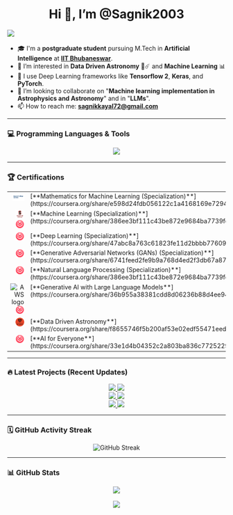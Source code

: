 <p align="center">
  <h1 align="center">Hi 👋, I’m @Sagnik2003</h1>
  <img src="https://komarev.com/ghpvc/?username=Sagnik2003&style=flat&abbreviated=true" />
</p>

- 🎓 I'm a **postgraduate student** pursuing M.Tech in **Artificial Intelligence** at [**IIT Bhubaneswar**](https://www.iitbbs.ac.in/).
- 👀 I’m interested in **Data Driven Astronomy** 🔭☄️ and **Machine Learning** 📊 
- 🌱 I use Deep Learning frameworks like **Tensorflow 2**, **Keras**, and **PyTorch**.
- 💞️ I’m looking to collaborate on "**Machine learning implementation in Astrophysics and Astronomy**" and in "**LLMs**".
- 📫 How to reach me: **sagnikkayal72@gmail.com**

---

### 💻 Programming Languages & Tools
<p align="center">
  <a href="https://skillicons.dev">
    <img src="https://skillicons.dev/icons?i=vscode,visualstudio,c,cs,py,java,opencv,sklearn,tensorflow,pytorch,unity,html,css,flask,ubuntu,blender,figma,ai,discord,linkedin&perline=10" />
  </a>
</p>

---

### 🏆 Certifications
<table align="center">
  <tr>
    <td align="right" valign="top" width="160">
      <img src="https://github.com/Sagnik2003/Sagnik2003/blob/main/Assets/images.png?raw=true" height="20" alt="Imperial College London logo"/> 
    </td>
    <td align="left" valign="top">
      [**Mathematics for Machine Learning (Specialization)**](https://coursera.org/share/e598d24fdb056122c1a4168169e72946)
    </td>
  </tr>
  <tr>
    <td align="right" valign="top">
      <img src="https://github.com/Sagnik2003/Sagnik2003/blob/main/Assets/download_stanford.png?raw=true" height="20" alt="Stanford Online logo"/>
      <img src="https://github.com/Sagnik2003/Sagnik2003/blob/main/Assets/Icon-512size.webp?raw=true" height="20" alt="DeepLearning.AI logo"/>
    </td>
    <td align="left" valign="top">
      [**Machine Learning (Specialization)**](https://coursera.org/share/386ee3bf111c43be872e9684ba7739fd)
    </td>
  </tr>
  <tr>
    <td align="right" valign="top">
      <img src="https://github.com/Sagnik2003/Sagnik2003/blob/main/Assets/Icon-512size.webp?raw=true" height="20" alt="DeepLearning.AI logo"/>
    </td>
    <td align="left" valign="top">
      [**Deep Learning (Specialization)**](https://coursera.org/share/47abc8a763c61823fe11d2bbbb776093)
    </td>
  </tr>
  <tr>
    <td align="right" valign="top">
      <img src="https://github.com/Sagnik2003/Sagnik2003/blob/main/Assets/Icon-512size.webp?raw=true" height="20" alt="DeepLearning.AI logo"/>
    </td>
    <td align="left" valign="top">
      [**Generative Adversarial Networks (GANs) (Specialization)**](https://coursera.org/share/6741feed2fe9b9a768d4ed2f3db67a87)
    </td>
  </tr>
  <tr>
    <td align="right" valign="top">
      <img src="https://github.com/Sagnik2003/Sagnik2003/blob/main/Assets/Icon-512size.webp?raw=true" height="20" alt="DeepLearning.AI logo"/>
    </td>
    <td align="left" valign="top">
      [**Natural Language Processing (Specialization)**](https://coursera.org/share/386ee3bf111c43be872e9684ba7739fd)
    </td>
  </tr>
  <tr>
    <td align="right" valign="top">
      <img src="https://skillicons.dev/icons?i=aws" height="20" alt="AWS logo"/>
      <img src="https://github.com/Sagnik2003/Sagnik2003/blob/main/Assets/Icon-512size.webp?raw=true" height="20" alt="DeepLearning.AI logo"/>
    </td>
    <td align="left" valign="top">
      [**Generative AI with Large Language Models**](https://coursera.org/share/36b955a38381cdd8d06236b88d4ee94c)
    </td>
  </tr>
  <tr>
    <td align="right" valign="top">
      <img src="https://github.com/Sagnik2003/Sagnik2003/blob/main/Assets/cropped_circle_image.png?raw=true" height="20" alt="University of Sydney logo"/>
    </td>
    <td align="left" valign="top">
      [**Data Driven Astronomy**](https://coursera.org/share/f8655746f5b200af53e02edf55471eed)
    </td>
  </tr>
  <tr>
    <td align="right" valign="top">
      <img src="https://github.com/Sagnik2003/Sagnik2003/blob/main/Assets/Icon-512size.webp?raw=true" height="20" alt="DeepLearning.AI logo"/>
    </td>
    <td align="left" valign="top">
      [**AI for Everyone**](https://coursera.org/share/33e1d4b04352c2a803ba836c7725229d)
    </td>
  </tr>
</table>

---

### 🔥 Latest Projects (Recent Updates)
<p align="center">
  <a href="https://github.com/Sagnik2003/Parkinson-s-Disease-Detection-using-HandPD-data">
    <img src="https://github-readme-stats.vercel.app/api/pin/?username=Sagnik2003&repo=Parkinson-s-Disease-Detection-using-HandPD-data&theme=transparent" />
  </a>
  <a href="https://github.com/Sagnik2003/Gamma-Net">
    <img src="https://github-readme-stats.vercel.app/api/pin/?username=Sagnik2003&repo=Gamma-Net&theme=transparent" />
  </a>
  
  <br/>
  
  <a href="https://github.com/Sagnik2003/Autocorrect-Autocomplete-for-typing">
    <img src="https://github-readme-stats.vercel.app/api/pin/?username=Sagnik2003&repo=Autocorrect-Autocomplete-for-typing&theme=transparent" />
  </a>
  <a href="https://github.com/Sagnik2003/Brain-Tumor-detection-Using-MRI-imges">
    <img src="https://github-readme-stats.vercel.app/api/pin/?username=Sagnik2003&repo=Brain-Tumor-detection-Using-MRI-imges&theme=transparent" />
  </a>
  
  <br/>

  <a href="https://github.com/Sagnik2003/Segmentation-on-Satillite-Image-of-Water-Bodies">
    <img src="https://github-readme-stats.vercel.app/api/pin/?username=Sagnik2003&repo=Segmentation-on-Satillite-Image-of-Water-Bodies&theme=transparent" />
  </a>
  <a href="https://github.com/Sagnik2003/COVID---CXR-4-data-classification">
    <img src="https://github-readme-stats.vercel.app/api/pin/?username=Sagnik2003&repo=COVID---CXR-4-data-classification&theme=transparent" />
  </a>
</p>

---

### 🗓️ GitHub Activity Streak
<p align="center">
  <img src="https://github-readme-streak-stats.herokuapp.com/?user=Sagnik2003&theme=dark&hide_border=true&date_format=M%20j%5B%2C%20Y%5D" alt="GitHub Streak" />
</p>

---

### 📊 GitHub Stats
<p align="center">
  <picture>
    <source
      srcset="https://github-readme-stats.vercel.app/api?username=Sagnik2003&rank_icon=github&theme=transparent&show=reviews,discussions_started,discussions_answered,prs_merged,prs_merged_percentage"
      media="(prefers-color-scheme: dark)"
    />
    <source
      srcset="https://github-readme-stats.vercel.app/api?username=Sagnik2003&rank_icon=github&show=reviews,discussions_started,discussions_answered,prs_merged,prs_merged_percentage"
      media="(prefers-color-scheme: light), (prefers-color-scheme: no-preference)"
    />
    <img src="https://github-readme-stats.vercel.app/api?username=Sagnik2003&rank_icon=github&theme=transparent&show=reviews,discussions_started,discussions_answered,prs_merged,prs_merged_percentage" />
  </picture>
</p>

<p align="center">
  <picture>
    <source
      srcset="https://github-readme-stats.vercel.app/api/top-langs/?username=Sagnik2003&layout=compact&show_icons=true&theme=transparent"
      media="(prefers-color-scheme: dark)"
    />
    <source
      srcset="https://github-readme-stats.vercel.app/api/top-langs/?username=Sagnik2003&layout=compact&show_icons=true"
      media="(prefers-color-scheme: light), (prefers-color-scheme: no-preference)"
    />
    <img src="https://github-readme-stats.vercel.app/api/top-langs/?username=Sagnik2003&layout=compact&show_icons=true" />
  </picture>
</p>
